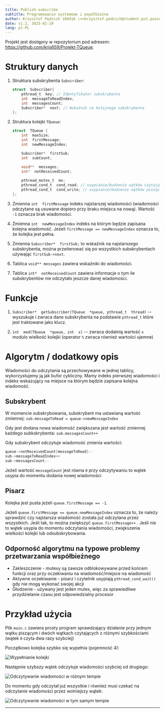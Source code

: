 ```yaml
---
title: Publish-subscribe
subtitle: Programowanie systemowe i współbieżne
author: Krzysztof Pędzich 160416 \<<krzysztof.pedzich@student.put.poznan.pl>\>
date: v1.2, 2025-01-29
lang: pl-PL
---
```


Projekt jest dostępny w repozytorium pod adresem:
<https://github.com/kris659/Projekt-TQueue>. 

# Struktury danych

1. Struktura subskrybenta `Subscriber`:

	```C
	struct  Subscriber{
		pthread_t  key; // Identyfikator subskrybenta
		int  messageToReadIndex;
		int  messagesCount;
		Subscriber*  next; // Wskaźnik na kolejnego subskrybenta
	};
	```

2. Struktura kolejki `TQueue`:
 

	```C
	struct  TQueue {
		int  maxSize;
		int  firstMessage;
		int  newMessageIndex;
	
		Subscriber*  firstSub;
		int  subCount;
		
		void**  messages;
		int*  notReceivedCount;
 	
		pthread_mutex_t  mx;	
		pthread_cond_t  cond_read; // usypianie/budzenie wątków czytających
		pthread_cond_t  cond_write; // usypianie/budzenie wątków piszących
	};
	``` 

1. Zmienna `int  firstMessage` indeks najstarszej wiadomości (wiadomości odczytane są usuwane dopiero przy braku miejsca na nową). Wartość `-1` oznacza brak wiadomości.
2. Zmienna `int  newMessageIndex` indeks na którym będzie zapisana kolejna wiadomość. Jeżeli `firstMessage == newMessageIndex` oznacza to, że kolejka jest pełna.

3. Zmienna `Subscriber*  firstSub;` to wskaźnik na najstarszego subskrybenta, można przeiterować się po wszystkich subskrybentach używając `firstSub->next`.

4.  Tablica `void** messages` zawiera wskaźniki do wiadomości.

5.  Tablica `int*  notReceivedCount` zawiera informacje o tym ile subskrybentów nie odczytało jeszcze danej wiadomości.

  

# Funkcje  

1.  `Subscriber*  getSubscriber(TQueue  *queue, pthread_t  thread)` -- wyszukuje i zwraca dane subskrybenta na podstawie `pthread_t` które jest traktowane jako klucz.  

1.  `int  mod(TQueue  *queue, int  x)` -- zwraca dodatnią wartość `x` modulo wielkość kolejki (operator `%` zwraca również wartości ujemne)
  
  

# Algorytm / dodatkowy opis

 Wiadomości do odczytania są przechowywane w jednej tablicy, wykorzystujemy ją jak bufor cykliczny. Mamy indeks pierwszej wiadomości i indeks wskazujący na miejsce na którym będzie zapisana kolejna wiadomość.
 
 ## Subskrybent
 W momencie subskrybowania, subskrybent ma ustawianą wartość zmiennej:
 `sub.messageToRead = queue->newMessageIndex` 
 
 Gdy jest dodana nowa wiadomość zwiększana jest wartość zmiennej każdego subkskrybenta:
 `sub.messagesCount++` 
 
 Gdy subskrybent odczytuje wiadomość zmienia wartości:
 ```C
queue->notReceivedCount[messageToRead]--
sub->messageToReadIndex++
sub->messagesCount--
 ```
 
 Jeżeli wartość `messageCount` jest równa `0` przy odczytywaniu to wątek usypia do momentu dodania nowej wiadomości

## Pisarz

Kolejka jest pusta jeżeli `queue.firstMessage == -1`.

Jeżeli `queue.firstMessage == queue.newMessageIndex` oznacza to, że należy sprawdzić czy najstarsza wiadomość została już odczytana przez wszystkich. Jeśli tak, to można zwiększyć `queue.firstMessage++` .  Jeśli nie to wątek usypia do momentu odczytania wiadomości, zwiększenia wielkości kolejki lub odsubskrybowania.


## Odporność algorytmu na typowe problemy przetwarzania współbieżnego

* Zakleszczenie - mutexy są zawsze odblokowywane przed końcem funkcji oraz przy oczekiwaniu na wiadomość/miejsce na wiadomość
* Aktywne oczekiwanie - pisarz i czytelnik usypiają `pthread_cond_wait()` gdy nie mogą wykonać swojej akcji
* Głodzenie -  używany jest jeden mutex, więc za sprawiedliwe przydzielanie czasu jest odpowiedzialny procesor 
  
  

# Przykład użycia

Plik `main.c` zawiera prosty program sprawdzający działanie przy jednym wątku piszącym i dwóch wątkach czytających z różnymi szybkościami (wątek `0` czyta dwa razy szybciej)

Początkowo kolejka szybko się wypełnia (pojemność 4):

![Wypełnianie kolejki](https://i.postimg.cc/rw2ds4FW/Zrzut-ekranu-2025-01-25-235327.png)

Następnie szybszy wątek odczytuje wiadomości szybciej od drugiego:

![Odczytywanie wiadomości w różnym tempie](https://i.postimg.cc/GmP4ypHf/Zrzut-ekranu-2025-01-25-235634.png)

Do momentu gdy odczytał już wszystkie i również musi czekać na odczytanie wiadomości przez wolniejszy wątek:

![Odczytywanie wiadomości w tym samym tempie](https://i.postimg.cc/43JmbTcx/Zrzut-ekranu-2025-01-25-235653.png)
  

-------------------------------------------------------------------------------

